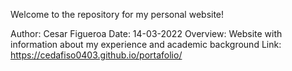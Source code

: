 Welcome to the repository for my personal website!

Author: Cesar Figueroa
Date: 14-03-2022
Overview: Website with information about my experience and academic background
Link: https://cedafiso0403.github.io/portafolio/
